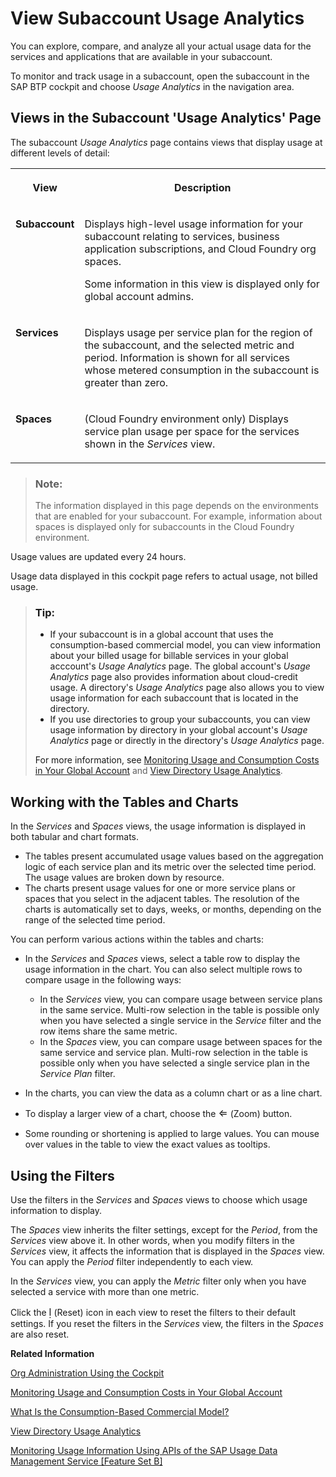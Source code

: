 <!-- loio8f4d9db9ecb34b08865c2c7a61d7719f -->

<link rel="stylesheet" type="text/css" href="../css/sap-icons.css"/>

# View Subaccount Usage Analytics

You can explore, compare, and analyze all your actual usage data for the services and applications that are available in your subaccount.

To monitor and track usage in a subaccount, open the subaccount in the SAP BTP cockpit and choose *Usage Analytics* in the navigation area.



<a name="loio8f4d9db9ecb34b08865c2c7a61d7719f__section_xyh_sjc_tdb"/>

## Views in the Subaccount 'Usage Analytics' Page

The subaccount *Usage Analytics* page contains views that display usage at different levels of detail:


<table>
<tr>
<th valign="top">

View

</th>
<th valign="top">

Description

</th>
</tr>
<tr>
<td valign="top">

**Subaccount** 

</td>
<td valign="top">

Displays high-level usage information for your subaccount relating to services, business application subscriptions, and Cloud Foundry org spaces.

Some information in this view is displayed only for global account admins.

</td>
</tr>
<tr>
<td valign="top">

**Services** 

</td>
<td valign="top">

Displays usage per service plan for the region of the subaccount, and the selected metric and period. Information is shown for all services whose metered consumption in the subaccount is greater than zero.

</td>
</tr>
<tr>
<td valign="top">

**Spaces** 

</td>
<td valign="top">

\(Cloud Foundry environment only\) Displays service plan usage per space for the services shown in the *Services* view.

</td>
</tr>
</table>

> ### Note:  
> The information displayed in this page depends on the environments that are enabled for your subaccount. For example, information about spaces is displayed only for subaccounts in the Cloud Foundry environment.

Usage values are updated every 24 hours.

Usage data displayed in this cockpit page refers to actual usage, not billed usage.

> ### Tip:  
> -   If your subaccount is in a global account that uses the consumption-based commercial model, you can view information about your billed usage for billable services in your global acccount's *Usage Analytics* page. The global account's *Usage Analytics* page also provides information about cloud-credit usage. A directory's *Usage Analytics* page also allows you to view usage information for each subaccount that is located in the directory.
> -   If you use directories to group your subaccounts, you can view usage information by directory in your global account's *Usage Analytics* page or directly in the directory's *Usage Analytics* page.
> 
> For more information, see [Monitoring Usage and Consumption Costs in Your Global Account](monitoring-usage-and-consumption-costs-in-your-global-account-de6f0db.md) and [View Directory Usage Analytics](view-directory-usage-analytics-a287782.md).



<a name="loio8f4d9db9ecb34b08865c2c7a61d7719f__section_ynm_hd4_tdb"/>

## Working with the Tables and Charts

In the *Services* and *Spaces* views, the usage information is displayed in both tabular and chart formats.

-   The tables present accumulated usage values based on the aggregation logic of each service plan and its metric over the selected time period. The usage values are broken down by resource.
-   The charts present usage values for one or more service plans or spaces that you select in the adjacent tables. The resolution of the charts is automatically set to days, weeks, or months, depending on the range of the selected time period.

You can perform various actions within the tables and charts:

-   In the *Services* and *Spaces* views, select a table row to display the usage information in the chart. You can also select multiple rows to compare usage in the following ways:
    -   In the *Services* view, you can compare usage between service plans in the same service. Multi-row selection in the table is possible only when you have selected a single service in the *Service* filter and the row items share the same metric.
    -   In the *Spaces* view, you can compare usage between spaces for the same service and service plan. Multi-row selection in the table is possible only when you have selected a single service plan in the *Service Plan* filter.

-   In the charts, you can view the data as a column chart or as a line chart.
-   To display a larger view of a chart, choose the <span style="font-size:16px;"><span class="SAP-icons-V5"></span></span> \(Zoom\) button.
-   Some rounding or shortening is applied to large values. You can mouse over values in the table to view the exact values as tooltips.



<a name="loio8f4d9db9ecb34b08865c2c7a61d7719f__section_bqr_pd4_tdb"/>

## Using the Filters

Use the filters in the *Services* and *Spaces* views to choose which usage information to display.

The *Spaces* view inherits the filter settings, except for the *Period*, from the *Services* view above it. In other words, when you modify filters in the *Services* view, it affects the information that is displayed in the *Spaces* view. You can apply the *Period* filter independently to each view.

In the *Services* view, you can apply the *Metric* filter only when you have selected a service with more than one metric.

Click the <span style="font-size:16px;"><span class="SAP-icons-V5"></span></span> \(Reset\) icon in each view to reset the filters to their default settings. If you reset the filters in the *Services* view, the filters in the *Spaces* are also reset.

**Related Information**  


[Org Administration Using the Cockpit](org-administration-using-the-cockpit-c4c25cc.md "In the Cloud Foundry enviroment, manage orgs, spaces and space quota plans using the SAP BTP cockpit.")

[Monitoring Usage and Consumption Costs in Your Global Account](monitoring-usage-and-consumption-costs-in-your-global-account-de6f0db.md "SAP BTP cockpit supports advanced usage and cost monitoring of services in your global account. You can compare the usage and costs of multiple services and subaccounts, see monthly trends, and drill into subaccounts and service plans for detailed information.")

[What Is the Consumption-Based Commercial Model?](../10-concepts/what-is-the-consumption-based-commercial-model-7047eb4.md "With the consumption-based model, your organization purchases an entitlement to all current and future SAP BTP services that are eligible for this model. Throughout the duration of your contract, you have complete flexibility to turn services on and off and to switch between services as your business requires.")

[View Directory Usage Analytics](view-directory-usage-analytics-a287782.md "You can explore, compare, and analyze all your actual usage data for the services and applications that are available in your directory.")

[Monitoring Usage Information Using APIs of the SAP Usage Data Management Service \[Feature Set B\]](monitoring-usage-information-using-apis-of-the-sap-usage-data-management-service-featur-bf2b304.md "Provides information about using the Resource Consumption APIs of the SAP Usage Data Management service for SAP BTP for gathering, storing, and making usage information available for all services and applications in all regions in a cloud deployment. This information is for the purpose of central analysis, reporting, and license auditing.")

